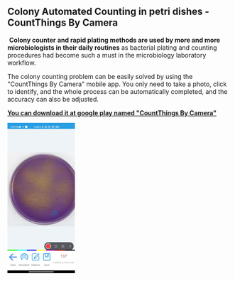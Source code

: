 ## Colony Automated  Counting in petri dishes - CountThings By Camera

​    **Colony counter** **and rapid plating methods are used by more and more microbiologists in their daily routines** as bacterial plating and counting procedures had become such a must in the microbiology laboratory workflow.

  The colony counting problem can be easily solved by using the "CountThings By Camera" mobile app. You only need to take a photo, click to identify, and the whole process can be automatically completed, and the accuracy can also be adjusted.

[**You can download it at google play named "CountThings By Camera"**](https://play.google.com/store/apps/details?id=cn.movingshop.counting.global)

<img src="colony\13.jpg" alt="Colony Automated  Counting in petri dishes" style="zoom:33%;" />